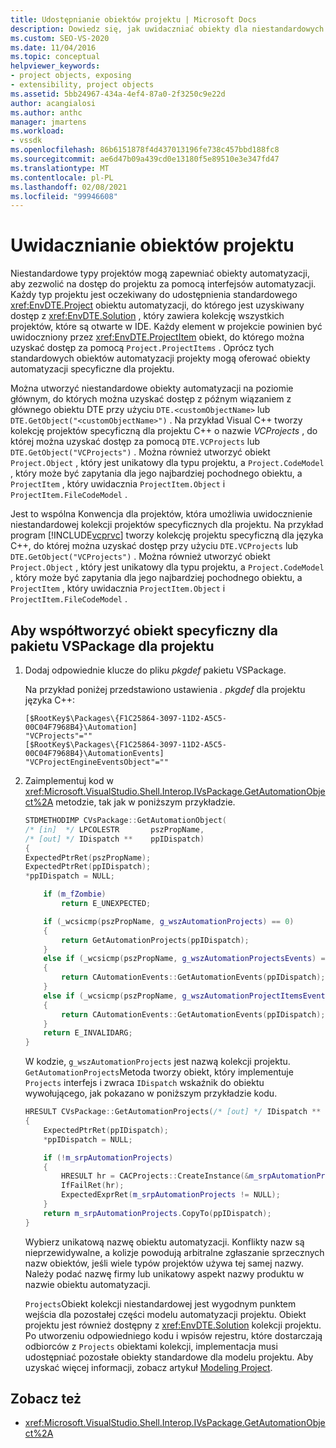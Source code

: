 ```yaml
---
title: Udostępnianie obiektów projektu | Microsoft Docs
description: Dowiedz się, jak uwidaczniać obiekty dla niestandardowych typów projektów w programie Visual Studio, dostarczając obiekty automatyzacji, które umożliwiają dostęp do projektu za pomocą interfejsów automatyzacji.
ms.custom: SEO-VS-2020
ms.date: 11/04/2016
ms.topic: conceptual
helpviewer_keywords:
- project objects, exposing
- extensibility, project objects
ms.assetid: 5bb24967-434a-4ef4-87a0-2f3250c9e22d
author: acangialosi
ms.author: anthc
manager: jmartens
ms.workload:
- vssdk
ms.openlocfilehash: 86b6151878f4d437013196fe738c457bbd188fc8
ms.sourcegitcommit: ae6d47b09a439cd0e13180f5e89510e3e347fd47
ms.translationtype: MT
ms.contentlocale: pl-PL
ms.lasthandoff: 02/08/2021
ms.locfileid: "99946608"
---
```

# <a name="expose-project-objects"></a>Uwidacznianie obiektów projektu

Niestandardowe typy projektów mogą zapewniać obiekty automatyzacji, aby zezwolić na dostęp do projektu za pomocą interfejsów automatyzacji. Każdy typ projektu jest oczekiwany do udostępnienia standardowego <xref:EnvDTE.Project> obiektu automatyzacji, do którego jest uzyskiwany dostęp z <xref:EnvDTE.Solution> , który zawiera kolekcję wszystkich projektów, które są otwarte w IDE. Każdy element w projekcie powinien być uwidoczniony przez <xref:EnvDTE.ProjectItem> obiekt, do którego można uzyskać dostęp za pomocą `Project.ProjectItems` . Oprócz tych standardowych obiektów automatyzacji projekty mogą oferować obiekty automatyzacji specyficzne dla projektu.

Można utworzyć niestandardowe obiekty automatyzacji na poziomie głównym, do których można uzyskać dostęp z późnym wiązaniem z głównego obiektu DTE przy użyciu `DTE.<customObjectName>` lub `DTE.GetObject("<customObjectName>")` . Na przykład Visual C++ tworzy kolekcję projektów specyficzną dla projektu C++ o nazwie *VCProjects* , do której można uzyskać dostęp za pomocą `DTE.VCProjects` lub `DTE.GetObject("VCProjects")` . Można również utworzyć obiekt `Project.Object` , który jest unikatowy dla typu projektu, a `Project.CodeModel` , który może być zapytania dla jego najbardziej pochodnego obiektu, a `ProjectItem` , który uwidacznia `ProjectItem.Object` i `ProjectItem.FileCodeModel` .

Jest to wspólna Konwencja dla projektów, która umożliwia uwidocznienie niestandardowej kolekcji projektów specyficznych dla projektu. Na przykład program [!INCLUDE[vcprvc](../../code-quality/includes/vcprvc_md.md)] tworzy kolekcję projektu specyficzną dla języka C++, do której można uzyskać dostęp przy użyciu `DTE.VCProjects` lub `DTE.GetObject("VCProjects")` . Można również utworzyć obiekt `Project.Object` , który jest unikatowy dla typu projektu, a `Project.CodeModel` , który może być zapytania dla jego najbardziej pochodnego obiektu, a `ProjectItem` , który uwidacznia `ProjectItem.Object` i `ProjectItem.FileCodeModel` .

## <a name="to-contribute-a-vspackage-specific-object-for-a-project"></a>Aby współtworzyć obiekt specyficzny dla pakietu VSPackage dla projektu

1. Dodaj odpowiednie klucze do pliku *pkgdef* pakietu VSPackage.

     Na przykład poniżej przedstawiono ustawienia *. pkgdef* dla projektu języka C++:

    ```
    [$RootKey$\Packages\{F1C25864-3097-11D2-A5C5-00C04F7968B4}\Automation]
    "VCProjects"=""
    [$RootKey$\Packages\{F1C25864-3097-11D2-A5C5-00C04F7968B4}\AutomationEvents]
    "VCProjectEngineEventsObject"=""
    ```

2. Zaimplementuj kod w <xref:Microsoft.VisualStudio.Shell.Interop.IVsPackage.GetAutomationObject%2A> metodzie, tak jak w poniższym przykładzie.

    ```cpp
    STDMETHODIMP CVsPackage::GetAutomationObject(
    /* [in]  */ LPCOLESTR       pszPropName,
    /* [out] */ IDispatch **    ppIDispatch)
    {
    ExpectedPtrRet(pszPropName);
    ExpectedPtrRet(ppIDispatch);
    *ppIDispatch = NULL;

        if (m_fZombie)
            return E_UNEXPECTED;

        if (_wcsicmp(pszPropName, g_wszAutomationProjects) == 0)
        {
            return GetAutomationProjects(ppIDispatch);
        }
        else if (_wcsicmp(pszPropName, g_wszAutomationProjectsEvents) == 0)
        {
            return CAutomationEvents::GetAutomationEvents(ppIDispatch);
        }
        else if (_wcsicmp(pszPropName, g_wszAutomationProjectItemsEvents) == 0)
        {
            return CAutomationEvents::GetAutomationEvents(ppIDispatch);
        }
        return E_INVALIDARG;
    }
    ```

     W kodzie, `g_wszAutomationProjects` jest nazwą kolekcji projektu. `GetAutomationProjects`Metoda tworzy obiekt, który implementuje `Projects` interfejs i zwraca `IDispatch` wskaźnik do obiektu wywołującego, jak pokazano w poniższym przykładzie kodu.

    ```cpp
    HRESULT CVsPackage::GetAutomationProjects(/* [out] */ IDispatch ** ppIDispatch)
    {
        ExpectedPtrRet(ppIDispatch);
        *ppIDispatch = NULL;

        if (!m_srpAutomationProjects)
        {
            HRESULT hr = CACProjects::CreateInstance(&m_srpAutomationProjects);
            IfFailRet(hr);
            ExpectedExprRet(m_srpAutomationProjects != NULL);
        }
        return m_srpAutomationProjects.CopyTo(ppIDispatch);
    }
    ```

     Wybierz unikatową nazwę obiektu automatyzacji. Konflikty nazw są nieprzewidywalne, a kolizje powodują arbitralne zgłaszanie sprzecznych nazw obiektów, jeśli wiele typów projektów używa tej samej nazwy. Należy podać nazwę firmy lub unikatowy aspekt nazwy produktu w nazwie obiektu automatyzacji.

     `Projects`Obiekt kolekcji niestandardowej jest wygodnym punktem wejścia dla pozostałej części modelu automatyzacji projektu. Obiekt projektu jest również dostępny z <xref:EnvDTE.Solution> kolekcji projektu. Po utworzeniu odpowiedniego kodu i wpisów rejestru, które dostarczają odbiorców z `Projects` obiektami kolekcji, implementacja musi udostępniać pozostałe obiekty standardowe dla modelu projektu. Aby uzyskać więcej informacji, zobacz artykuł [Modeling Project](../../extensibility/internals/project-modeling.md).

## <a name="see-also"></a>Zobacz też

- <xref:Microsoft.VisualStudio.Shell.Interop.IVsPackage.GetAutomationObject%2A>
